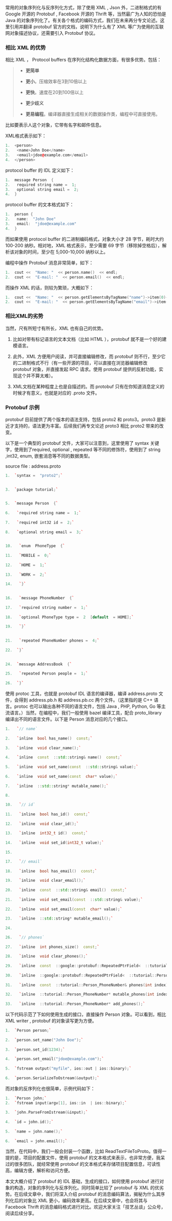 常用的对象序列化与反序列化方式，除了使用 XML , Json 外，二进制格式的有 Google 开源的 Protobuf , Facebook 开源的 Thrift 等，当然最广为人知的恐怕是 Java 的对象序列化了。有关各个格式的编码方式，我们在未来再分专文论述。这里引用并翻译 protobuf 官方的文档，说明下为什么有了 XML 等广为使用的互联网对象描述协议，还需要引入 Protobuf 协议。

### 相比 XML 的优势

相比 XML ， Protocol buffers 在序列化结构化数据方面，有很多优势。包括：

> -   **更简单**
>     
> -   **更小**。压缩效率在3到10倍以上
>     
> -   **更快**。速度在20到100倍以上
>     
> -   **更少歧义**
>     
> -   **更易编程**。编译器直接生成相关的数据操作类，编程中可直接使用。

比如要表示人这个对象，它带有名字和邮件信息。

XML格式表示如下：
```cpp
1.  <person>
2.   <name>John Doe</name>
3.   <email>jdoe@example.com</email>
4.  </person>
```    

protocol buffer 的 IDL 定义如下：
```cpp
1.  message Person  {
2.   required string name =  1;
3.   optional string email =  2;
4.  }
```

protocol buffer 的文本格式如下：
```cpp
1.  person {
2.   name:  "John Doe"
3.   email:  "jdoe@example.com"
4.  }
```

而如果使用 protocol buffer 的二进制编码格式，对象大小才 28 字节，耗时大约 100-200 纳秒。相对地，XML 格式表示，至少需要 69 字节（移除掉空格后），解析该对象的时间，至少在 5,000-10,000 纳秒以上。

编程中操作 Protobuf 消息非常简单，如下：
```cpp
1.  cout <<  "Name: "  << person.name()  << endl;
2.  cout <<  "E-mail: "  << person.email()  << endl;
```

而操作 XML 的话，则较为繁琐，大概如下：
```cpp
1.  cout <<  "Name: "  << person.getElementsByTagName("name")->item(0)->innerText()  << endl;
2.  cout <<  "E-mail: "  << person.getElementsByTagName("email")->item(0)->innerText()  << endl;
```

### 相比XML的劣势

当然，尺有所短寸有所长，XML 也有自己的优势。

1.  比如对带有标记语言的文本文档（比如 HTML ），protobuf 就不是一个好的建模语言。
    
2.  此外，XML 方便用户阅读，并可直接编辑修改，而 protobuf 则不行，至少它的二进制格式不行（有一些开源的项目，可以直接在浏览器编辑修改 protobuf 对象，并直接发起 RPC 请求。使用 protobuf 提供的反射功能，实现这个并不算太难）。
    
3.  XML文档在某种程度上也是自描述的。而 protobuf 只有在你知道消息定义的时候才有意义，也就是对应的 .proto 文件。

### Protobuf 示例

protobuf 目前提供了两个版本的语法支持，包括 proto2 和 proto3。proto3 是新近才支持的，语法更为丰富。后续我们再专文论述 proto3 相比 proto2 带来的改变。

以下是一个典型的 protobuf 文件，大家可以注意到，这里使用了 syntax 关键字，使用到了required, optional , repeated 等不同的修饰符，使用到了 string ,int32, enum, 嵌套消息等不同的数据类型。

source file : address.proto
```cpp
1.  `syntax =  "proto2";`
    

3.  `package tutorial;`
    

5.  `message Person  {`
    
6.   `required string name =  1;`
    
7.   `required int32 id =  2;`
    
8.   `optional string email =  3;`
    

10.   `enum  PhoneType  {`
    
11.   `MOBILE =  0;`
    
12.   `HOME =  1;`
    
13.   `WORK =  2;`
    
14.   `}`
    

16.   `message PhoneNumber  {`
    
17.   `required string number =  1;`
    
18.   `optional PhoneType type =  2  [default  = HOME];`
    
19.   `}`
    

21.   `repeated PhoneNumber phones =  4;`
    
22.  `}`
    

24.  `message AddressBook  {`
    
25.   `repeated Person people =  1;`
    
26.  `}`
```

使用 protoc 工具，也就是 protobuf IDL 语言的编译器，编译 address.proto 文件，会得到 address.pb.h 和 address.pb.cc 两个文件。（这里指的是 C++ 语言。protoc 也可以输出各种不同的语言文件，包括 Java , PHP, Python, Go 等主流语言。）当然，在编程中，我们一般使用 bazel 编译工具，配合 proto_library 编译出不同的语言文件。以下是 Person 消息对应的几个接口。
```cpp
1.   `// name`
    
2.   `inline  bool has_name()  const;`
    
3.   `inline  void clear_name();`
    
4.   `inline  const  ::std::string& name()  const;`
    
5.   `inline  void set_name(const  ::std::string& value);`
    
6.   `inline  void set_name(const  char* value);`
    
7.   `inline  ::std::string* mutable_name();`
    
8.  

10.   `// id`
    
11.   `inline  bool has_id()  const;`
    
12.   `inline  void clear_id();`
    
13.   `inline  int32_t id()  const;`
    
14.   `inline  void set_id(int32_t value);`
    
15.  

17.   `// email`
    
18.   `inline  bool has_email()  const;`
    
19.   `inline  void clear_email();`
    
20.   `inline  const  ::std::string& email()  const;`
    
21.   `inline  void set_email(const  ::std::string& value);`
    
22.   `inline  void set_email(const  char* value);`
    
23.   `inline  ::std::string* mutable_email();`
    
24.  

26.   `// phones`
    
27.   `inline  int phones_size()  const;`
    
28.   `inline  void clear_phones();`
    
29.   `inline  const  ::google::protobuf::RepeatedPtrField<  ::tutorial::Person_PhoneNumber  >& phones()  const;`
    
30.   `inline  ::google::protobuf::RepeatedPtrField<  ::tutorial::Person_PhoneNumber  >* mutable_phones();`
    
31.   `inline  const  ::tutorial::Person_PhoneNumber& phones(int index)  const;`
    
32.   `inline  ::tutorial::Person_PhoneNumber* mutable_phones(int index);`
    
33.   `inline  ::tutorial::Person_PhoneNumber* add_phones();`
```

以下代码示范了下如何使用生成的接口，直接操作 Person 对象。可以看到，相比 XML writer , protobuf 的对象读写更为方便。
```cpp
1.  `Person person;`
    
2.  `person.set_name("John Doe");`
    
3.  `person.set_id(1234);`
    
4.  `person.set_email("jdoe@example.com");`
    
5.  `fstream output("myfile", ios::out | ios::binary);`
    
6.  `person.SerializeToOstream(&output);`
```

而对象的反序列化也很简单，示例代码如下：  
```cpp
1.  `Person john;`
2.  `fstream input(argv[1], ios::in  | ios::binary);`
    
3.  `john.ParseFromIstream(&input);`
    
4.  `id = john.id();`
    
5.  `name = john.name();`
    
6.  `email = john.email();`
```

当然，在代码中，我们一般会封装一个函数，比如 ReadTextFileToProto。值得一提的是，项目的配置文件，使用 protobuf 的文本格式来表示，也非常方便，我呆过的很多团队，就经常使用 protobuf 的文本格式来存储项目配置信息，可读性高，编辑方便，解析和访问方便。

本文大概介绍了 protobuf 的 IDL 基础，生成的接口，如何使用 protobuf 进行对象的构造，对象的序列化与反序列化。同时简单比较了 protobuf 与 XML 的优劣势。在后续文章中，我们将深入介绍 protobuf 的消息编码算法，揭秘为什么其序列化后的对象比 XML 更小，编码效率更高。在后续文章中，也会将其与 Facebook Thrift 的消息编码格式进行对比。欢迎大家关注「技艺丛谈」公众号，阅读后续分享。

<!--stackedit_data:
eyJoaXN0b3J5IjpbMTU0ODIyNDIyMl19
-->
